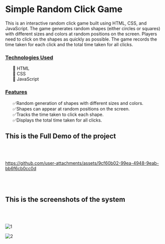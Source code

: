 <h1>Simple Random Click Game</h1>

This is an interactive random click game built using HTML, CSS, and JavaScript. The game generates random shapes (either circles or squares) with different sizes and colors at random positions on the screen. Players need to click on the shapes as quickly as possible. The game records the time taken for each click and the total time taken for all clicks.

<h3><u>Technologies Used</u></h3>
<ul>
🔹 HTML<br>
🔹 CSS<br>
🔹 JavaScript<br>
</ul>


<h3><u>Features</u></h3>
<ul>
✅Random generation of shapes with different sizes and colors.<br>
✅Shapes can appear at random positions on the screen.<br>
✅Tracks the time taken to click each shape.<br>
✅Displays the total time taken for all clicks.<br>
</ul>


<h2>This is the Full Demo of the project</h2><br><br>


https://github.com/user-attachments/assets/9cf60b02-99ea-4948-9eab-bb6f6cb0cc0d

<br><br>
<h2>This is the screenshots of the system</h2><br><br>

![1](https://github.com/user-attachments/assets/9d592cad-37bf-4624-992b-4fbf54f18583)

![2](https://github.com/user-attachments/assets/717205a4-5bde-4f0e-9cb2-c1f0c80c5f72)
